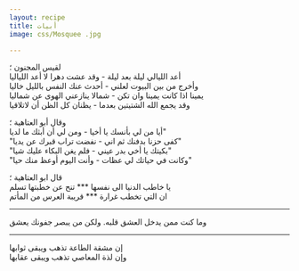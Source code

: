 ```yaml
---
layout: recipe
title: أبيات
image: css/Mosquee .jpg

---
```


 

لقيس المجنون ؛    
أعد الليالي ليلة بعد ليلة - وقد عشت دهرا لا أعد اللياليا    
وأخرج من بين البيوت لعلني - أحدث عنك النفس بالليل خاليا    
يمينا اذا كانت يمينا وان تكن - شمالا ينازعني الهوى عن شماليا    
وقد يجمع الله الشتيتين بعدما - يظنان كل الظن أن لاتلاقيا    
    
        
	
وقال أبو العتاهية  ؛       
 أيا من لي بأنسك يا أخيا - ومن لي أن أبثك ما لديا"    
"كفى حزنا بدفنك ثم اني - نفضت تراب قبرك عن يديا"    
"بكيتك يا أخي بدر عيني - فلم يغن البكاء عليك شيا"    
"وكانت في حياتك لي عظات - وأنت اليوم أوعظ منك حيا"    
    
    
    
قال ابو العتاهية  ؛      
يا خاطب الدنيا الى نفسها *** تنح عن خطبتها تسلم    
ان التي تخطب غرارة *** قريبة العرس من المأتم
    
 --------           
وما كنت ممن يدخل العشق قلبه. ولكن من يبصر جفونك يعشق
    
------------        
إن مشقة الطاعة تذهب ويبقى ثوابها    
وإن لذة المعاصي تذهب ويبقى عقابها
	

	






